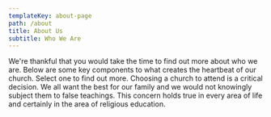 ```yaml
---
templateKey: about-page
path: /about
title: About Us
subtitle: Who We Are
---
```


We're thankful that you would take the time to find out more about who we are. Below are some key components to what creates the heartbeat of our church. Select one to find out more. Choosing a church to attend is a critical decision. We all want the best for our family and we would not knowingly subject them to false teachings. This concern holds true in every area of life and certainly in the area of religious education.
